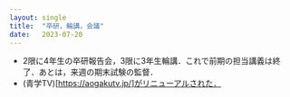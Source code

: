 ```yaml
---
layout: single
title:  "卒研，輪講，会議"
date:   2023-07-20
---
```



- 2限に4年生の卒研報告会，3限に3年生輪講．これで前期の担当講義は終了．あとは，来週の期末試験の監督．
- (青学TV)[https://aogakutv.jp/]がリニューアルされた．

